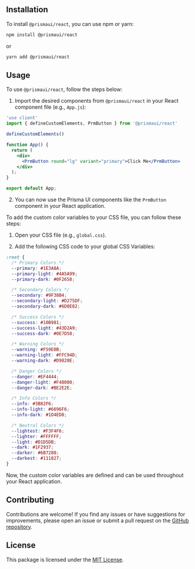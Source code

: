 ## Installation

To install `@prismaui/react`, you can use npm or yarn:

```bash
npm install @prismaui/react
```

or

```bash
yarn add @prismaui/react
```

## Usage

To use `@prismaui/react`, follow the steps below:

1. Import the desired components from `@prismaui/react` in your React component file (e.g., `App.js`):

```jsx
'use client'
import { defineCustomElements, PrmButton } from '@prismaui/react'

defineCustomElements()

function App() {
  return (
    <div>
      <PrmButton round="lg" variant="primary">Click Me</PrmButton>
    </div>
  );
}

export default App;
```

2. You can now use the Prisma UI components like the `PrmButton` component in your React application.

To add the custom color variables to your CSS file, you can follow these steps:

1. Open your CSS file (e.g., `global.css`).

2. Add the following CSS code to your global CSS Variables:

```css
:root {
  /* Primary Colors */
  --primary: #1E3A8A;
  --primary-light: #4A5A99;
  --primary-dark: #0F2658;

  /* Secondary Colors */
  --secondary: #9F38B4;
  --secondary-light: #D275DF;
  --secondary-dark: #6D0E82;

  /* Success Colors */
  --success: #10B981;
  --success-light: #43D2A9;
  --success-dark: #0E7D58;

  /* Warning Colors */
  --warning: #F59E0B;
  --warning-light: #FFC94D;
  --warning-dark: #D9820E;

  /* Danger Colors */
  --danger: #EF4444;
  --danger-light: #F48080;
  --danger-dark: #BE2E2E;

  /* Info Colors */
  --info: #3B82F6;
  --info-light: #6696F6;
  --info-dark: #1D4ED8;

  /* Neutral Colors */
  --lightest: #F3F4F6;
  --lighter: #FFFFFF;
  --light: #D1D5DB;
  --dark: #1F2937;
  --darker: #6B7280;
  --darkest: #111827;
}
```

Now, the custom color variables are defined and can be used throughout your React application.

## Contributing

Contributions are welcome! If you find any issues or have suggestions for improvements, please open an issue or submit a pull request on the [GitHub repository](https://github.com/prismaui/prismaui).

## License

This package is licensed under the [MIT License](https://opensource.org/licenses/MIT).
